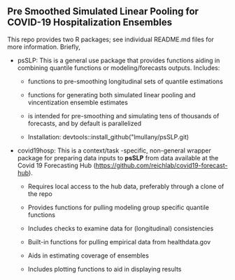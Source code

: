 ## Pre Smoothed Simulated Linear Pooling for COVID-19 Hospitalization Ensembles

This repo provides two R packages; see individual README.md files for more information. Briefly,

-   psSLP: This is a general use package that provides functions aiding in combining quantile functions or modeling/forecasts outputs. Includes:

    -   functions to pre-smoothing longitudinal sets of quantile estimations

    -   functions for generating both simulated linear pooling and vincentization ensemble estimates

    -   is intended for pre-smoothing and simulating tens of thousands of forecasts, and by default is
        parallelized

    -   Installation: devtools::install_github("lmullany/psSLP.git)

-   covid19hosp: This is a context/task -specific, non-general wrapper package for preparing data inputs to **psSLP** from data available at the Covid 19 Forecasting Hub (<https://github.com/reichlab/covid19-forecast-hub>).

    -   Requires local access to the hub data, preferably through a clone of the repo

    -   Provides functions for pulling modeling group specific quantile functions

    -   Includes checks to examine data for (longitudinal) consistencies

    -   Built-in functions for pulling empirical data from healthdata.gov

    -   Aids in estimating coverage of ensembles

    -   Includes plotting functions to aid in displaying results
